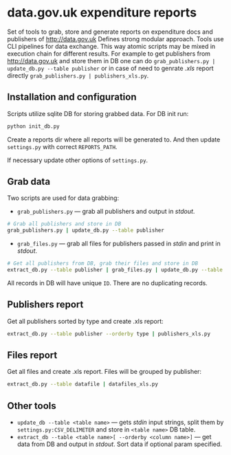 # data.gov.uk expenditure reports
Set of tools to grab, store and generate reports on expenditure docs and publishers of http://data.gov.uk Defines strong modular approach. Tools use CLI pipelines for data exchange. This way atomic scripts may be mixed in execution chain for different results. For example to get publishers from http://data.gov.uk and store them in DB one can do ```grab_publishers.py | update_db.py --table publisher``` or in case of need to genrate *.xls* report directly ```grab_publishers.py | publishers_xls.py```.

Installation and configuration
------------------------------
Scripts utilize sqlite DB for storing grabbed data. For DB init run:
```sh
python init_db.py
```

Create a reports dir where all reports will be generated to. And then update ```settings.py``` with correct ```REPORTS_PATH```.

If necessary update other options of ```settings.py```.

Grab data
---------
Two scripts are used for data grabbing:
* ```grab_publishers.py``` — grab all publishers and output in *stdout*.
```sh
# Grab all publishers and store in DB
grab_publishers.py | update_db.py --table publisher
```
* ```grab_files.py``` — grab all files for publishers passed in *stdin* and print in *stdout*.
```sh
# Get all publishers from DB, grab their files and store in DB
extract_db.py --table publisher | grab_files.py | update_db.py --table datafile
```

All records in DB will have unique ```ID```. There are no duplicating records.

Publishers report
-----------------
Get all publishers sorted by type and create .xls report:
```sh
extract_db.py --table publisher --orderby type | publishers_xls.py
```

Files report
------------
Get all files and create .xls report. Files will be grouped by publisher:
```sh
extract_db.py --table datafile | datafiles_xls.py
```

Other tools
-----------
* ```update_db --table <table name>``` — gets *stdin* input strings, split them by ```settings.py:CSV_DELIMETER``` and store in ```<table name>``` DB table.
* ```extract_db --table <table name>[ --orderby <column name>]``` — get data from DB and output in *stdout*. Sort data if optional param specified.
